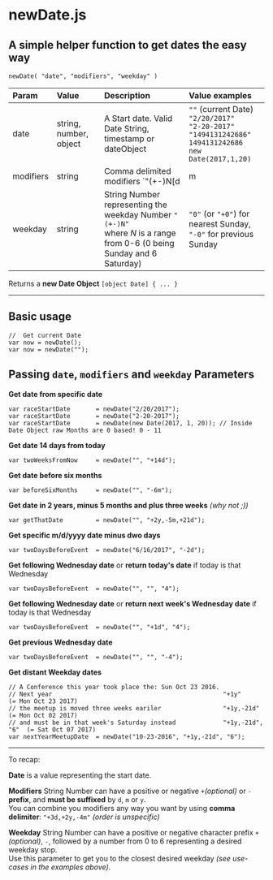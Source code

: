 # newDate.js
A simple helper function to get dates the easy way
---

```
newDate( "date", "modifiers", "weekday" )
```

| Param | Value   |  Description       |  Value examples |
| :---  | :---    | :---               |  :---           |
| date  | string, number, object | A Start date. Valid Date String, timestamp or dateObject  |  `""` (current Date)<br> `"2/20/2017"` <br> `"2-20-2017"`<br>`"1494131242686"`<br>`1494131242686`<br>`new Date(2017,1,20)` |
| modifiers | string | Comma delimited modifiers `"(+-)N[d|m|y](, ...)"` | `""` *(no modifier)*<br>`"1d"` (or `"+1d"`),<br>`"-21d"`<br> `"+2y,-2m,+2d"` |
| weekday | string | String Number representing the weekday Number `"(+-)N"`<br>where *N* is a range from 0-6 (0 being Sunday and 6 Saturday) | `"0"` (or `"+0"`) for nearest Sunday,<br> `"-0"` for previous Sunday |

Returns a **new Date Object** `[object Date] { ... }`


____

## Basic usage
```
//  Get current Date
var now = newDate();  
var now = newDate(""); 
```
## Passing `date`, `modifiers` and `weekday` Parameters


**Get date from specific date**
```
var raceStartDate       = newDate("2/20/2017");  
var raceStartDate       = newDate("2-20-2017"); 
var raceStartDate       = newDate(new Date(2017, 1, 20)); // Inside Date Object raw Months are 0 based! 0 - 11
```

**Get date 14 days from today**
```
var twoWeeksFromNow     = newDate("", "+14d");  
```

**Get date before six months**
```
var beforeSixMonths     = newDate("", "-6m"); 
```

**Get date in 2 years, minus 5 months and plus three weeks** *(why not ;))*
```
var getThatDate         = newDate("", "+2y,-5m,+21d");  
```

**Get specific m/d/yyyy date minus dwo days**
```
var twoDaysBeforeEvent  = newDate("6/16/2017", "-2d");  
```

**Get following Wednesday date** or **return today's date** if today is that Wednesday
```
var twoDaysBeforeEvent  = newDate("", "", "4");  
```

**Get following Wednesday date** or **return next week's Wednesday date** if today is that Wednesday
```
var twoDaysBeforeEvent  = newDate("", "+1d", "4");  
```

**Get previous Wednesday date**
```
var twoDaysBeforeEvent  = newDate("", "", "-4");  
```

**Get distant Weekday dates**
```
// A Conference this year took place the: Sun Oct 23 2016.
// Next year                                               "+1y"            (= Mon Oct 23 2017)
// the meetup is moved three weeks eariler                 "+1y,-21d"       (= Mon Oct 02 2017)
// and must be in that week's Saturday instead             "+1y,-21d", "6"  (= Sat Oct 07 2017) 
var nextYearMeetupDate  = newDate("10-23-2016", "+1y,-21d", "6");
```

___

To recap:  

**Date** is a value representing the start date.

**Modifiers** String Number can have a positive or negative `+`*(optional)* or `-` **prefix**,  and **must be suffixed** by `d`, `m` or `y`.<br>
You can combine you modifiers any way you want by using **comma delimiter**: `"+3d,+2y,-4m"` *(order is unspecific)*

**Weekday** String Number can have a positive or negative character prefix  `+`*(optional)*, `-`, followed by a number from 0 to 6 representing a desired weekday stop.  
Use this parameter to get you to the closest desired weekday *(see use-cases in the examples above)*.

